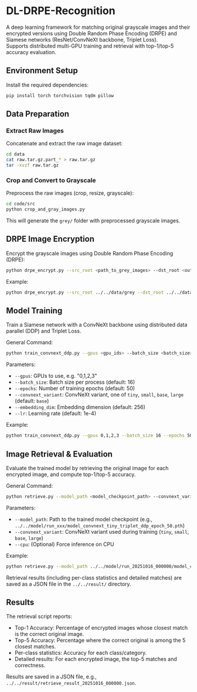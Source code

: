 # DL-DRPE-Recognition

A deep learning framework for matching original grayscale images and their encrypted versions using Double Random Phase Encoding (DRPE) and Siamese networks (ResNet/ConvNeXt backbone, Triplet Loss).  
Supports distributed multi-GPU training and retrieval with top-1/top-5 accuracy evaluation.

## Environment Setup

Install the required dependencies:

```bash
pip install torch torchvision tqdm pillow
```

## Data Preparation

### Extract Raw Images

Concatenate and extract the raw image dataset:

```bash
cd data
cat raw.tar.gz.part_* > raw.tar.gz
tar -xvzf raw.tar.gz
```

### Crop and Convert to Grayscale

Preprocess the raw images (crop, resize, grayscale):

```bash
cd code/src
python crop_and_gray_images.py
```

This will generate the `grey/` folder with preprocessed grayscale images.

## DRPE Image Encryption

Encrypt the grayscale images using Double Random Phase Encoding (DRPE):

```bash
python drpe_encrypt.py --src_root <path_to_grey_images> --dst_root <output_encrypted_dir> --phase1_seed <seed1> --phase2_seed <seed2>
```

Example:

```bash
python drpe_encrypt.py --src_root ../../data/grey --dst_root ../../data/drpe_encrypted --phase1_seed 42 --phase2_seed 123
```

## Model Training

Train a Siamese network with a ConvNeXt backbone using distributed data parallel (DDP) and Triplet Loss.

General Command:

```bash
python train_convnext_ddp.py --gpus <gpu_ids> --batch_size <batch_size> --epochs <num_epochs> --convnext_variant <variant> --embedding_dim <dim> --lr <learning_rate>
```

Parameters:

- `--gpus`: GPUs to use, e.g. "0,1,2,3"
- `--batch_size`: Batch size per process (default: 16)
- `--epochs`: Number of training epochs (default: 50)
- `--convnext_variant`: ConvNeXt variant, one of `tiny`, `small`, `base`, `large` (default: `base`)
- `--embedding_dim`: Embedding dimension (default: 256)
- `--lr`: Learning rate (default: 1e-4)

Example:

```bash
python train_convnext_ddp.py --gpus 0,1,2,3 --batch_size 16 --epochs 50 --convnext_variant tiny
```

## Image Retrieval & Evaluation

Evaluate the trained model by retrieving the original image for each encrypted image, and compute top-1/top-5 accuracy.

General Command:

```bash
python retrieve.py --model_path <model_checkpoint_path> --convnext_variant <variant> [--cpu]
```

Parameters:

- `--model_path`: Path to the trained model checkpoint (e.g., `../../model/run_xxx/model_convnext_tiny_triplet_ddp_epoch_50.pth`)
- `--convnext_variant`: ConvNeXt variant used during training (`tiny`, `small`, `base`, `large`)
- `--cpu`: (Optional) Force inference on CPU

Example:

```bash
python retrieve.py --model_path ../../model/run_20251016_000000/model_convnext_base_triplet_ddp_epoch_50.pth --convnext_variant base
```

Retrieval results (including per-class statistics and detailed matches) are saved as a JSON file in the `../../result/` directory.

## Results

The retrieval script reports:

- Top-1 Accuracy: Percentage of encrypted images whose closest match is the correct original image.
- Top-5 Accuracy: Percentage where the correct original is among the 5 closest matches.
- Per-class statistics: Accuracy for each class/category.
- Detailed results: For each encrypted image, the top-5 matches and correctness.

Results are saved in a JSON file, e.g., `../../result/retrieve_result_20251016_000000.json`.

